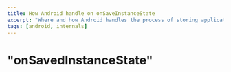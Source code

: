 ```yaml
---
title: How Android handle on onSaveInstanceState
excerpt: "Where and how Android handles the process of storing application state"
tags: [android, internals]
---
```


# "onSavedInstanceState"